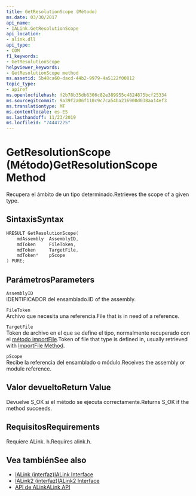 ```yaml
---
title: GetResolutionScope (Método)
ms.date: 03/30/2017
api_name:
- IALink.GetResolutionScope
api_location:
- alink.dll
api_type:
- COM
f1_keywords:
- GetResolutionScope
helpviewer_keywords:
- GetResolutionScope method
ms.assetid: 5b48ca60-dacd-44b2-9979-4a5122f00812
topic_type:
- apiref
ms.openlocfilehash: f2b78b35db6306c82e389955c4824875bcf25334
ms.sourcegitcommit: 9a39f2a06f110c9c7ca54ba216900d038aa14ef3
ms.translationtype: MT
ms.contentlocale: es-ES
ms.lasthandoff: 11/23/2019
ms.locfileid: "74447225"
---
```

# <a name="getresolutionscope-method"></a><span data-ttu-id="91724-102">GetResolutionScope (Método)</span><span class="sxs-lookup"><span data-stu-id="91724-102">GetResolutionScope Method</span></span>
<span data-ttu-id="91724-103">Recupera el ámbito de un tipo determinado.</span><span class="sxs-lookup"><span data-stu-id="91724-103">Retrieves the scope of a given type.</span></span>  
  
## <a name="syntax"></a><span data-ttu-id="91724-104">Sintaxis</span><span class="sxs-lookup"><span data-stu-id="91724-104">Syntax</span></span>  
  
```cpp  
HRESULT GetResolutionScope(  
    mdAssembly  AssemblyID,  
    mdToken     FileToken,  
    mdToken     TargetFile,  
    mdToken*    pScope  
) PURE;  
```  
  
## <a name="parameters"></a><span data-ttu-id="91724-105">Parámetros</span><span class="sxs-lookup"><span data-stu-id="91724-105">Parameters</span></span>  
 `AssemblyID`  
 <span data-ttu-id="91724-106">IDENTIFICADOR del ensamblado.</span><span class="sxs-lookup"><span data-stu-id="91724-106">ID of the assembly.</span></span>  
  
 `FileToken`  
 <span data-ttu-id="91724-107">Archivo que necesita una referencia.</span><span class="sxs-lookup"><span data-stu-id="91724-107">File that is in need of a reference.</span></span>  
  
 `TargetFile`  
 <span data-ttu-id="91724-108">Token de archivo en el que se define el tipo, normalmente recuperado con el [método importFile](importfile-method.md).</span><span class="sxs-lookup"><span data-stu-id="91724-108">Token of file that type is defined in, usually retrieved with [ImportFile Method](importfile-method.md).</span></span>  
  
 `pScope`  
 <span data-ttu-id="91724-109">Recibe la referencia del ensamblado o módulo.</span><span class="sxs-lookup"><span data-stu-id="91724-109">Receives the assembly or module reference.</span></span>  
  
## <a name="return-value"></a><span data-ttu-id="91724-110">Valor devuelto</span><span class="sxs-lookup"><span data-stu-id="91724-110">Return Value</span></span>  
 <span data-ttu-id="91724-111">Devuelve S_OK si el método se ejecuta correctamente.</span><span class="sxs-lookup"><span data-stu-id="91724-111">Returns S_OK if the method succeeds.</span></span>  
  
## <a name="requirements"></a><span data-ttu-id="91724-112">Requisitos</span><span class="sxs-lookup"><span data-stu-id="91724-112">Requirements</span></span>  
 <span data-ttu-id="91724-113">Requiere ALink. h.</span><span class="sxs-lookup"><span data-stu-id="91724-113">Requires alink.h.</span></span>  
  
## <a name="see-also"></a><span data-ttu-id="91724-114">Vea también</span><span class="sxs-lookup"><span data-stu-id="91724-114">See also</span></span>

- [<span data-ttu-id="91724-115">IALink (interfaz)</span><span class="sxs-lookup"><span data-stu-id="91724-115">IALink Interface</span></span>](ialink-interface.md)
- [<span data-ttu-id="91724-116">IALink2 (interfaz)</span><span class="sxs-lookup"><span data-stu-id="91724-116">IALink2 Interface</span></span>](ialink2-interface.md)
- [<span data-ttu-id="91724-117">API de ALink</span><span class="sxs-lookup"><span data-stu-id="91724-117">ALink API</span></span>](index.md)
